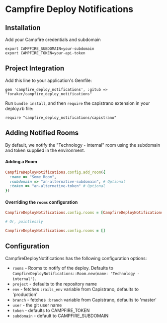 # Campfire Deploy Notifications

## Installation

Add your Campfire credentials and subdomain

    export CAMPFIRE_SUBDOMAIN=your-subdomain
    export CAMPFIRE_TOKEN=your-api-token

## Project Integration

Add this line to your application's Gemfile:

    gem 'campfire_deploy_notifications', :gitub => "foraker/campfire_deploy_notifications"

Run `bundle install`, and then `require` the capistrano extension in your deploy.rb file:

    require "campfire_deploy_notifications/capistrano"

## Adding Notified Rooms

By default, we notify the "Technology - internal" room using the subdomain and token supplied in the environment.

#### Adding a Room

```Ruby
CampfireDeployNotifications.config.add_room({
  :name => "Some Room",
  :subdomain => "an-alternative-subdomain", # Optional
  :token => "an-alternative-token" # Optional
})
```

#### Overriding the `rooms` configuration
```Ruby
CampfireDeployNotifications.config.rooms = [CampfireDeployNotifications::Room.new(:name => "Some Room")]

# Or, pointlessly

CampfireDeployNotifications.config.rooms = []
```

## Configuration

CampfireDeployNotifications has the following configuration options:
- `rooms` - Rooms to notify of the deploy.  Defaults to `CampfireDeployNotifications::Room.new(name: "Technology - internal")`.
- `project` - defaults to the repository name
- `env` - fetches `:rails_env` variable from Capistrano, defaults to 'production'
- `branch` - fetches `:branch` variable from Capistrano, defaults to 'master'
- `user` - the git user name
- `token` - defaults to CAMPFIRE_TOKEN
- `subdomain` - default to CAMPFIRE_SUBDOMAIN
